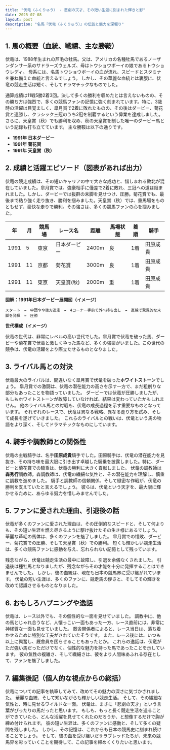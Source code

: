 ```yaml
---
title: "伏竜（ふくりゅう） - 悲劇の天才、その短い生涯に刻まれた輝きと影"
date: 2025-07-08
layout: post
description: "名馬『伏竜（ふくりゅう）』の伝説と魅力を深堀り"
---
```


## 1. 馬の概要（血統、戦績、主な勝鞍）

伏竜は、1988年生まれの芦毛の牡馬。父は、アメリカの名種牡馬であるノーザンダンサー系のサドラーズウェルズ、母はトウショウボーイの娘であるトウショウレディ。  母系には、名馬トウショウボーイの血が流れ、スピードとスタミナを兼ね備えた血統と言えるでしょう。  しかし、その華麗な血統とは裏腹に、伏竜の競走生活は短く、そしてドラマチックなものでした。

通算成績は11戦5勝2着3回。決して多くの勝利を収めたとは言えないものの、その勝ち方は強烈で、多くの競馬ファンの記憶に強く刻まれています。特に、3歳時の活躍は目覚ましく、皐月賞で2着に敗れたものの、その後はダービー、菊花賞と連勝し、クラシック三冠のうち2冠を制覇するという偉業を達成しました。  さらに、天皇賞（秋）でも勝利を収め、秋の天皇賞を制した唯一のダービー馬という記録も打ち立てています。  主な勝鞍は以下の通りです。

* **1991年 日本ダービー**
* **1991年 菊花賞**
* **1991年 天皇賞（秋）**


## 2. 成績と活躍エピソード（図表があれば出力）

伏竜の競走成績は、その短いキャリアの中で大きな成功と、惜しまれる敗北が混在していました。皐月賞では、強豪相手に僅差で2着に敗れ、三冠への道は阻まれました。しかし、ダービーでは抜群の末脚を見せつけ、圧勝。菊花賞でも、最後まで粘り強く走り抜き、勝利を掴みました。天皇賞（秋）では、重馬場をものともせず、豪快な走りで勝利。その強さは、多くの競馬ファンの心を掴みました。

| 年 | 月 | 競馬場 | レース名 | 距離 | 馬場状態 | 着順 | 騎手 |
|---|---|---|---|---|---|---|---|
| 1991 | 5 | 東京 | 日本ダービー | 2400m | 良 | 1着 | 田原成貴 |
| 1991 | 11 | 京都 | 菊花賞 | 3000m | 良 | 1着 | 田原成貴 |
| 1991 | 11 | 東京 | 天皇賞(秋) | 2000m | 重 | 1着 | 田原成貴 |


**図解：1991年日本ダービー展開図（イメージ）**

```
スタート　→　中団やや後方追走　→　4コーナー手前で外へ持ち出し　→　直線で驚異的な末脚を発揮　→　圧勝
```

**世代構成（イメージ）**

伏竜の世代は、非常にレベルの高い世代でした。皐月賞で伏竜を破った馬、ダービーや菊花賞で伏竜と激しく争った馬など、多くの強豪がいました。この世代の競争は、伏竜の活躍をより際立たせるものとなりました。


## 3. ライバル馬との対決

伏竜最大のライバルは、間違いなく皐月賞で伏竜を破った**ホワイトストーン**でしょう。  皐月賞での激闘は、伏竜の潜在能力の高さを示す一方で、まだ粗削りな部分もあったことを物語っていました。  ダービーでは伏竜が圧勝しましたが、もしもホワイトストーンが故障していなければ、結果は変わっていたかもしれません。  他のライバル馬との対戦も、伏竜の成長過程を示す重要なものとなっています。  それぞれのレースで、伏竜は異なる戦略、異なる走り方を試み、そして成長を遂げていきました。  これらのライバルとの戦いは、伏竜という馬の物語をより深く、そしてドラマチックなものにしています。


## 4. 騎手や調教師との関係性

伏竜の主戦騎手は、名手**田原成貴**騎手でした。田原騎手は、伏竜の潜在能力を見抜き、その持ち味を最大限に引き出す卓越した騎乗を披露しました。特に、ダービーと菊花賞での騎乗は、伏竜の勝利に大きく貢献しました。  伏竜の調教師は**森秀行**調教師。森調教師は、伏竜の繊細な気性と、その潜在能力を理解し、慎重に調教を進めました。  騎手と調教師の信頼関係、そして緻密な作戦が、伏竜の勝利を支えていたと言えるでしょう。  彼らは、伏竜という天才を、最大限に輝かせるために、あらゆる努力を惜しみませんでした。


## 5. ファンに愛された理由、引退後の話

伏竜が多くのファンに愛された理由は、その圧倒的なスピードと、そして何よりも、その短い生涯を燃え尽きるように駆け抜けたその生き様にあるでしょう。  華麗な芦毛の馬体は、多くのファンを魅了しました。  皐月賞での惜敗、ダービー、菊花賞での圧勝、そして天皇賞（秋）での勝利。  短くも輝かしい競走生活は、多くの競馬ファンに感動を与え、忘れられない記憶として残っています。

残念ながら、伏竜は競走生活の最中に故障し、引退を余儀なくされました。  引退後は種牡馬となりましたが、残念ながらその才能を十分に発揮することはできませんでした。  しかし、彼の血統は、現在も日本の競馬界に受け継がれています。  伏竜の短い生涯は、多くのファンに、競走馬の儚さと、そしてその輝きを改めて認識させるものとなりました。


## 6. おもしろハプニングや逸話

伏竜は、レース以外でも、その個性的な一面を見せていました。  調教中に、他の馬とじゃれ合うなど、人懐っこい一面もあった一方、レース直前には、非常に神経質な一面も見せていました。  厩舎関係者によると、レース当日は、落ち着かせるために特別な工夫がされていたそうです。  また、レース後には、いつも以上に興奮し、厩舎員を困らせることもあったとか。  これらの逸話は、伏竜がただ強い馬だっただけでなく、個性的な魅力を持った馬であったことを示しています。  彼の気性の複雑さ、そして繊細さは、彼をより人間味あふれる存在として、ファンを魅了しました。


## 7. 編集後記（個人的な視点からの総括）

伏竜についての記事を執筆してみて、改めてその魅力の深さに気づかされました。  華麗な血統、そして短いながらも輝かしい競走生活。  そして、その繊細な気性と、時に見せるワイルドな一面。  伏竜は、まさに「悲劇の天才」という言葉がぴったりの馬だったと思います。  もしも、もっと長く競走生活を送ることができていたら、どんな活躍を見せてくれたのだろうか、と想像するだけで胸が締め付けられます。  彼の短い生涯は、多くのファンに感動と、そして多くの疑問を残しました。  しかし、その記憶は、これからも日本の競馬史に刻まれ続けることでしょう。  そして、彼の血を受け継いだサラブレッドたちが、未来の競馬界を彩っていくことを期待して、この記事を締めくくりたいと思います。
